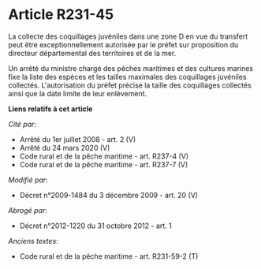 # Article R231-45

La collecte des coquillages juvéniles dans une zone D en vue du transfert peut être exceptionnellement autorisée par le
préfet sur proposition du directeur départemental des territoires et de la mer.

Un arrêté du ministre chargé des pêches maritimes et des cultures marines fixe la liste des espèces et les tailles maximales
des coquillages juvéniles collectés. L'autorisation du préfet précise la taille des coquillages collectés ainsi que la date
limite de leur enlèvement.

**Liens relatifs à cet article**

_Cité par_:

  - Arrêté du 1er juillet 2008 - art. 2 (V)
  - Arrêté du 24 mars 2020 (V)
  - Code rural et de la pêche maritime - art. R237-4 (V)
  - Code rural et de la pêche maritime - art. R237-7 (V)

_Modifié par_:

  - Décret n°2009-1484 du 3 décembre 2009 - art. 20 (V)

_Abrogé par_:

  - Décret n°2012-1220 du 31 octobre 2012 - art. 1

_Anciens textes_:

  - Code rural et de la pêche maritime - art. R231-59-2 (T)

